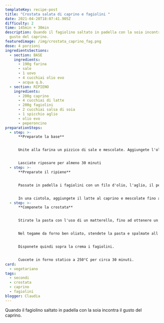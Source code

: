 ```yaml
---
templateKey: recipe-post
title: "Crostata salata di caprino e fagiolini "
date: 2021-04-28T18:07:41.905Z
difficulty: 2
time: 145min + 30min
description: Quando il fagiolino saltato in padella con la soia incontra il
  gusto del caprino.
featuredimage: /img/crostata_caprino_fag.png
dose: 4 porzioni
ingredientsSections:
  - section: BASE
    ingredients:
      - 190g farina
      - sale
      - 1 uovo
      - 4 cucchiai olio evo
      - acqua q.b.
  - section: RIPIENO
    ingredients:
      - 200g caprino
      - 4 cucchiai di latte
      - 200g fagiolini
      - 2 cucchiai salsa di soia
      - 1 spicchio aglio
      - olio evo
      - peperoncino
preparationSteps:
  - step: >-
      **Preparate la base**


      Unite alla farina un pizzico di sale e mescolate. Aggiungete l'olio e l'uovo. Cominciate ad impastare con le mani, aggiungendo l'acqua un pò alla volta fino ad ottenere un impasto sodo ma non duro.


      Lasciate riposare per almeno 30 minuti
  - step: >-
      **Preparate il ripieno**


      Passate in padella i fagiolini con un filo d'olio, l'aglio, il peperoncino e la salsa di soia per circa 10 minuti.


      In una ciotola, aggiungete il latte al caprino e mescolate fino ad ottenere una crema.
  - step: >-
      **Componete la crostata**


      Stirate la pasta con l'uso di un matterello, fino ad ottenere un disco della grandezza del vostro tegame.


      Nel tegame da forno ben oliato, stendete la pasta e spalmate all'interno la crema di caprino che livellerete con una spatola da cucina.


      Disponete quindi sopra la crema i fagiolini.


      Cuocete in forno statico a 250°C per circa 30 minuti.
card:
  - vegetariano
tags:
  - secondi
  - crostata
  - caprino
  - fagiolini
blogger: Claudia
---
```

Quando il fagiolino saltato in padella con la soia incontra il gusto del caprino.